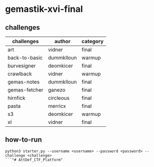 # gemastik-xvi-final


## challenges
| challenges | author | category |
| ---------- | ------ | -------- |
| art | vidner | final |
| back-to-basic | dummklloun | warmup |
| burvesigner | deomkicer | final |
| crawlback | vidner | warmup |
| gemas-notes | dummklloun | final |
| gemas-fetcher | ganezo | final |
| hirnfick | circleous | final |
| pasta | merricx | final |
| s3 | deomkicer | warmup |
| xl | vidner | final |


## how-to-run

```
python3 starter.py --username <username> --password <password> --challenge <challenge>
```"# AttDef_CTF_Platform" 
